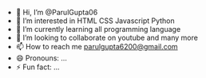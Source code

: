- 👋 Hi, I’m @ParulGupta06
- 👀 I’m interested in HTML CSS Javascript Python
- 🌱 I’m currently learning all programming language
- 💞️ I’m looking to collaborate on youtube and many more
- 📫 How to reach me parulgupta6200@gmail.com
- 😄 Pronouns: ...
- ⚡ Fun fact: ...

<!---
ParulGupta06/ParulGupta06 is a ✨ special ✨ repository because its `README.md` (this file) appears on your GitHub profile.
You can click the Preview link to take a look at your changes.
--->
